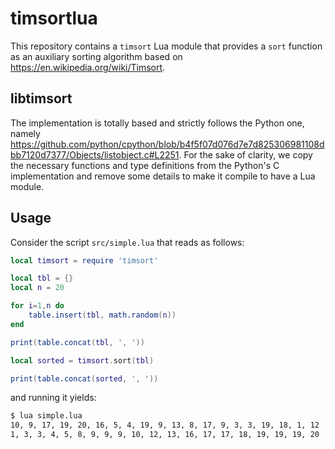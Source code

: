 # timsortlua

This repository contains a `timsort` Lua module that provides a `sort` function as an auxiliary sorting algorithm based on https://en.wikipedia.org/wiki/Timsort.

## libtimsort

The implementation is totally based and strictly follows the Python one, namely https://github.com/python/cpython/blob/b4f5f07d076d7e7d825306981108dbb7120d7377/Objects/listobject.c#L2251. For the sake of clarity, we copy the necessary functions and type definitions from the Python's C implementation and remove some details to make it compile to have a Lua module.

## Usage

Consider the script `src/simple.lua` that reads as follows:
```lua
local timsort = require 'timsort'

local tbl = {}
local n = 20

for i=1,n do
    table.insert(tbl, math.random(n))
end

print(table.concat(tbl, ', '))

local sorted = timsort.sort(tbl)

print(table.concat(sorted, ', '))
```
and running it yields:
```bash
$ lua simple.lua 
10, 9, 17, 19, 20, 16, 5, 4, 19, 9, 13, 8, 17, 9, 3, 3, 19, 18, 1, 12
1, 3, 3, 4, 5, 8, 9, 9, 9, 10, 12, 13, 16, 17, 17, 18, 19, 19, 19, 20
```
